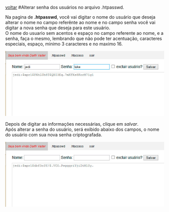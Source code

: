 [voltar](https://github.com/gustavomathias/musicall/blob/master/documentacao/README.md)
#Alterar senha dos usuários no arquivo .htpasswd.

Na pagina de **.htpasswd**, você vai digitar o nome do usuário que deseja alterar o nome no campo referênte ao nome e no campo senha você vai digitar a nova senha que deseja para este usuário.<br>
O nome do usuario sem acentos e espaço no campo referente ao nome, e a senha, faça o mesmo, lembrando que não pode ter acentuação, caracteres especiais, espaço, minimo 3 caracteres e no maximo 16.

![alt adicionar](imagem/le_tela-alterar1.jpg)

Depois de digitar as informações necessárias, clique em *salvar*.<br>
Após alterar a senha do usuário, será exibido abaixo dos campos, o nome do usuário com sua nova senha criptografada.

![alt adicionar](imagem/le_tela-alterar2.jpg)